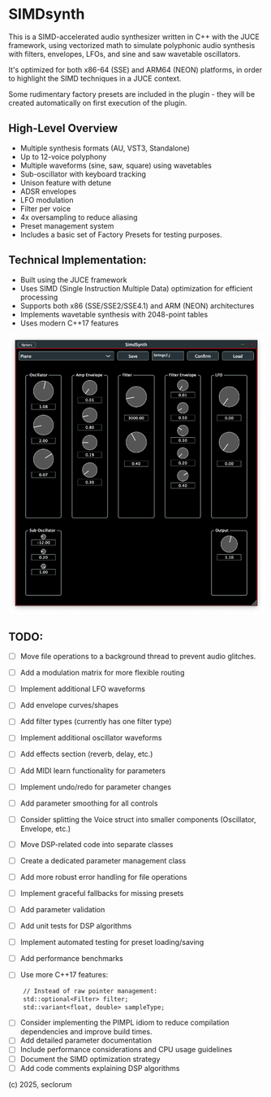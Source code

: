 # SIMDsynth

This is a SIMD-accelerated audio synthesizer written in C++ with the JUCE framework, using vectorized math to simulate polyphonic audio synthesis with filters, envelopes, LFOs, and sine and saw wavetable oscillators. 

It's optimized for both x86-64 (SSE) and ARM64 (NEON) platforms, in order to highlight the SIMD techniques in a JUCE context.

Some rudimentary factory presets are included in the plugin - they will be created automatically on first execution of the plugin.

## High-Level Overview
- Multiple synthesis formats (AU, VST3, Standalone)
- Up to 12-voice polyphony
- Multiple waveforms (sine, saw, square) using wavetables
- Sub-oscillator with keyboard tracking
- Unison feature with detune
- ADSR envelopes
- LFO modulation
- Filter per voice
- 4x oversampling to reduce aliasing
- Preset management system
- Includes a basic set of Factory Presets for testing purposes.

## Technical Implementation:
- Built using the JUCE framework
- Uses SIMD (Single Instruction Multiple Data) optimization for efficient processing
- Supports both x86 (SSE/SSE2/SSE4.1) and ARM (NEON) architectures
- Implements wavetable synthesis with 2048-point tables
- Uses modern C++17 features

![screenshot](screenshot1.png "Screenshot")

## TODO:

- [ ] Move file operations to a background thread to prevent audio glitches.
- [ ] Add a modulation matrix for more flexible routing
- [ ] Implement additional LFO waveforms
- [ ] Add envelope curves/shapes
- [ ] Add filter types (currently has one filter type)
- [ ] Implement additional oscillator waveforms
- [ ] Add effects section (reverb, delay, etc.)
- [ ] Add MIDI learn functionality for parameters
- [ ] Implement undo/redo for parameter changes
- [ ] Add parameter smoothing for all controls

- [ ] Consider splitting the Voice struct into smaller components (Oscillator, Envelope, etc.)
- [ ] Move DSP-related code into separate classes
- [ ] Create a dedicated parameter management class
- [ ] Add more robust error handling for file operations
- [ ] Implement graceful fallbacks for missing presets
- [ ] Add parameter validation
- [ ] Add unit tests for DSP algorithms
- [ ] Implement automated testing for preset loading/saving
- [ ] Add performance benchmarks
- [ ] Use more C++17 features: 
```
	// Instead of raw pointer management:
	std::optional<Filter> filter;
	std::variant<float, double> sampleType;
```

- [ ] Consider implementing the PIMPL idiom to reduce compilation dependencies and improve build times.
- [ ] Add detailed parameter documentation
- [ ] Include performance considerations and CPU usage guidelines
- [ ] Document the SIMD optimization strategy
- [ ] Add code comments explaining DSP algorithms

(c) 2025, seclorum
